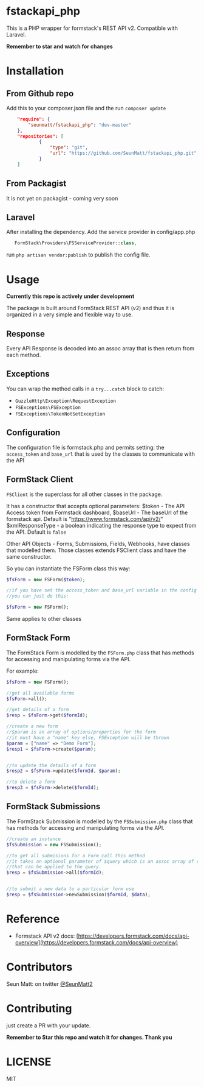fstackapi_php
=============
This is a PHP wrapper for formstack's REST API v2. Compatible with Laravel.

**Remember to star and watch for changes**

Installation
============

From Github repo
----------------
Add this to your composer.json file and the run `composer update`

```json
    "require": {
        "seunmatt/fstackapi_php": "dev-master"
    },
    "repositories": [
            {
                "type": "git",
                "url": "https://github.com/SeunMatt/fstackapi_php.git"
            }
    ]
```

From Packagist
--------------
It is not yet on packagist - coming very soon

Laravel
-------
After installing the dependency. 
Add the service provider in config/app.php

 ```php
    FormStack\Providers\FSServiceProvider::class,
```

run `php artisan vendor:publish` to publish the config file.

Usage
=====
**Currently this repo is actively under development**

The package is built around FormStack REST API (v2) and 
thus it is organized in a very simple and flexible way to use.

Response
--------
Every API Response is decoded into an assoc array that is then return from
each method.

Exceptions
-----------
You can wrap the method calls in a `try...catch` block to catch:
- `GuzzleHttp\Exception\RequestException`
- `FSExceptions\FSException`
- `FSExceptions\TokenNotSetException`

Configuration
-------------
The configuration file is formstack.php and permits setting:
the `access_token` and `base_url` that is used by the classes to communicate with the API
  
FormStack Client
----------------
`FSClient` is the superclass for all other classes in the package.

It has a constructor that accepts optional parameters: 
$token - The API Access token from Formstack dashboard,
$baseUrl - The baseUrl of the formstack api. Default is "https://www.formstack.com/api/v2/"
$xmlResponseType - a boolean indicating the response type to expect from the API. Default is `false`

Other API Objects - Forms, Submissions, Fields, Webhooks, have classes that modelled them. Those classes
 extends FSClient class and have the same constructor.
 
So you can instantiate the FSForm class this way:

```php
$fsForm = new FSForm($token);

//if you have set the access_token and base_url variable in the config file
//you can just do this:

$fsForm = new FSForm();

``` 

Same applies to other classes


FormStack Form
--------------
 
 The FormStack Form is modelled by the `FSForm.php` class that has methods for 
 accessing and manipulating forms via the API.
 
 For example:
 ```php
$fsForm = new FSForm();

//get all available forms
$fsForm->all();

//get details of a form
$resp = $fsForm->get($formId);

//create a new form
//$param is an array of options/properties for the form
//it must have a "name" key else, FSException will be thrown
$param = ["name" => "Demo Form"];
$resp1 = $fsForm->create($param);


//to update the details of a form
$resp2 = $fsForm->update($formId, $param);

//to delete a form
$resp3 = $fsForm->delete($formId);

```


FormStack Submissions
---------------------
The FormStack Submission is modelled by the `FSSubmission.php` class that has methods for 
 accessing and manipulating forms via the API.
 
 ```php
//create an instance
$fsSubmission = new FSSubmission();

//to get all submisions for a Form call this method
//it takes an optional parameter of $query which is an assoc array of constraints 
//that can be applied to the query.
$resp = $fsSubmission->all($formId);


//to submit a new data to a particular form use
$resp = $fsSubmission->newSubmission($formId, $data);

```


Reference
=========
- Formstack API v2 docs: [https://developers.formstack.com/docs/api-overview](https://developers.formstack.com/docs/api-overview)
 
 
Contributors
============
Seun Matt: on twitter [@SeunMatt2](https://twitter.com/SeunMatt2/)

Contributing
============
just create a PR with your update.

**Remember to Star this repo and watch it for changes. Thank you**
 
LICENSE
=======
MIT